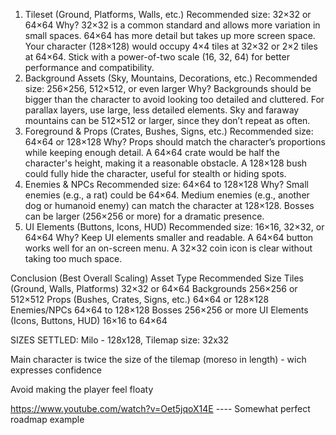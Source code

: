 1. Tileset (Ground, Platforms, Walls, etc.)
   Recommended size: 32×32 or 64×64
   Why?
   32×32 is a common standard and allows more variation in small spaces.
   64×64 has more detail but takes up more screen space.
   Your character (128×128) would occupy 4×4 tiles at 32×32 or 2×2 tiles at 64×64.
   Stick with a power-of-two scale (16, 32, 64) for better performance and compatibility.
2. Background Assets (Sky, Mountains, Decorations, etc.)
   Recommended size: 256×256, 512×512, or even larger
   Why?
   Backgrounds should be bigger than the character to avoid looking too detailed and cluttered.
   For parallax layers, use large, less detailed elements.
   Sky and faraway mountains can be 512×512 or larger, since they don’t repeat as often.
3. Foreground & Props (Crates, Bushes, Signs, etc.)
   Recommended size: 64×64 or 128×128
   Why?
   Props should match the character’s proportions while keeping enough detail.
   A 64×64 crate would be half the character's height, making it a reasonable obstacle.
   A 128×128 bush could fully hide the character, useful for stealth or hiding spots.
4. Enemies & NPCs
   Recommended size: 64×64 to 128×128
   Why?
   Small enemies (e.g., a rat) could be 64×64.
   Medium enemies (e.g., another dog or humanoid enemy) can match the character at 128×128.
   Bosses can be larger (256×256 or more) for a dramatic presence.
5. UI Elements (Buttons, Icons, HUD)
   Recommended size: 16×16, 32×32, or 64×64
   Why?
   Keep UI elements smaller and readable.
   A 64×64 button works well for an on-screen menu.
   A 32×32 coin icon is clear without taking too much space.

Conclusion (Best Overall Scaling)
Asset Type Recommended Size
Tiles (Ground, Walls, Platforms) 32×32 or 64×64
Backgrounds 256×256 or 512×512
Props (Bushes, Crates, Signs, etc.) 64×64 or 128×128
Enemies/NPCs 64×64 to 128×128
Bosses 256×256 or more
UI Elements (Icons, Buttons, HUD) 16×16 to 64×64

SIZES SETTLED: Milo - 128x128, Tilemap size: 32x32

Main character is twice the size of the tilemap (moreso in length) - wich expresses confidence

Avoid making the player feel floaty

https://www.youtube.com/watch?v=Oet5jqoX14E ---- Somewhat perfect roadmap example
